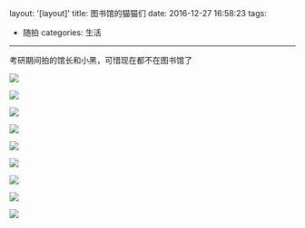 layout: '[layout]'
title: 图书馆的猫猫们
date: 2016-12-27 16:58:23
tags:
- 随拍
categories: 生活
---

考研期间拍的馆长和小黑，可惜现在都不在图书馆了

<!--more-->

![](http://o7qllxo1i.bkt.clouddn.com/IMG_2577%2820160916-003203%29.jpg)

![](http://o7qllxo1i.bkt.clouddn.com/IMG_2575.JPG)

![](http://o7qllxo1i.bkt.clouddn.com/IMG_2576%2820160916-003203%29.jpg)

![](http://o7qllxo1i.bkt.clouddn.com/IMG_2584.JPG)

![](http://o7qllxo1i.bkt.clouddn.com/IMG_2771%2820161121-230545%29.jpg)

![](http://o7qllxo1i.bkt.clouddn.com/IMG_2578.JPG)

![](http://o7qllxo1i.bkt.clouddn.com/IMG_2770%2820161121-230545%29.jpg)

![](http://o7qllxo1i.bkt.clouddn.com/IMG_2769%2820161121-230545%29.jpg)

![](http://o7qllxo1i.bkt.clouddn.com/IMG_2766%2820161121-230545%29.jpg)







